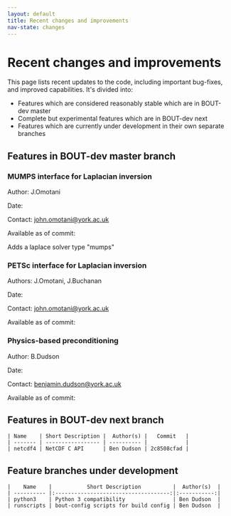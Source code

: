 ```yaml
---
layout: default
title: Recent changes and improvements
nav-state: changes
---
```


# Recent changes and improvements

This page lists recent updates to the code, including important bug-fixes, and
improved capabilities. It's divided into:

* Features which are considered reasonably stable which are in BOUT-dev master
* Complete but experimental features which are in BOUT-dev next
* Features which are currently under development in their own separate branches

## Features in BOUT-dev master branch

### MUMPS interface for Laplacian inversion
  Author: J.Omotani
 
  Date: 

  Contact: john.omotani@york.ac.uk

  Available as of commit: 

  Adds a laplace solver type "mumps"

### PETSc interface for Laplacian inversion
  Authors: J.Omotani, J.Buchanan
  
  Date: 

  Contact: john.omotani@york.ac.uk

  Available as of commit: 

### Physics-based preconditioning
  Author: B.Dudson

  Date: 

  Contact: benjamin.dudson@york.ac.uk

  Available as of commit: 


## Features in BOUT-dev next branch

    | Name    | Short Description |  Author(s) |   Commit   |
    | ------- | ----------------- | ---------- |            |
    | netcdf4 | NetCDF C API      | Ben Dudson | 2c8508cfad |

## Feature branches under development

    |    Name    |           Short Description          |  Author(s)  |
    | ---------- |:------------------------------------:|:-----------:|
    | python3    | Python 3 compatibility               | Ben Dudson  |
    | runscripts | bout-config scripts for build config | Ben Dudson  |

